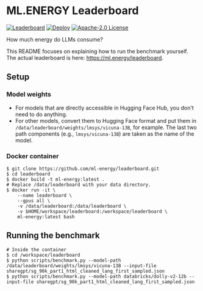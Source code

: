 # ML.ENERGY Leaderboard

[![Leaderboard](https://custom-icon-badges.herokuapp.com/badge/ML.ENERGY-Leaderboard-blue.svg?logo=ml-energy)](https://ml.energy/leaderboard)
[![Deploy](https://github.com/ml-energy/leaderboard/actions/workflows/push_spaces.yaml/badge.svg?branch=web)](https://github.com/ml-energy/leaderboard/actions/workflows/push_spaces.yaml)
[![Apache-2.0 License](https://custom-icon-badges.herokuapp.com/github/license/ml-energy/leaderboard?logo=law)](/LICENSE)

How much energy do LLMs consume?

This README focuses on explaining how to run the benchmark yourself.
The actual leaderboard is here: https://ml.energy/leaderboard.

## Setup

### Model weights

- For models that are directly accessible in Hugging Face Hub, you don't need to do anything.
- For other models, convert them to Hugging Face format and put them in `/data/leaderboard/weights/lmsys/vicuna-13B`, for example. The last two path components (e.g., `lmsys/vicuna-13B`) are taken as the name of the model.

### Docker container

```console
$ git clone https://github.com/ml-energy/leaderboard.git
$ cd leaderboard
$ docker build -t ml-energy:latest .
# Replace /data/leaderboard with your data directory.
$ docker run -it \
    --name leaderboard \
    --gpus all \
    -v /data/leaderboard:/data/leaderboard \
    -v $HOME/workspace/leaderboard:/workspace/leaderboard \
    ml-energy:latest bash
```

## Running the benchmark

```console
# Inside the container
$ cd /workspace/leaderboard
$ python scripts/benchmark.py --model-path /data/leaderboard/weights/lmsys/vicuna-13B --input-file sharegpt/sg_90k_part1_html_cleaned_lang_first_sampled.json
$ python scripts/benchmark.py --model-path databricks/dolly-v2-12b --input-file sharegpt/sg_90k_part1_html_cleaned_lang_first_sampled.json
```
